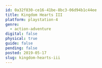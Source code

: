 ```yaml
---
id: 0a32f830-ce16-41be-8bc3-06d94b1c44ee
title: Kingdom Hearts III
platform: playstation-4
genre:
  - action-adventure
digital: false
physical: true
guide: false
pending: false
posted: 2019-05-17
slug: kingdom-hearts-iii
---
```

